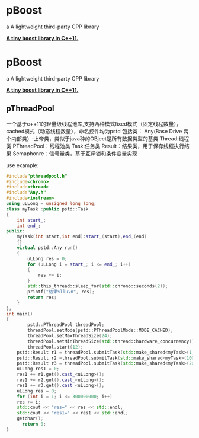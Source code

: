 # pBoost
a A lightweight third-party CPP library

**[A tiny boost library in C++11.](https://github.com/ppywj/pBoost)**


# pBoost
a A lightweight third-party CPP library

**[A tiny boost library in C++11.](https://github.com/ppywj/pBoost)**


## pThreadPool
一个基于c++11的轻量级线程池库,支持两种模式fixed模式（固定线程数量），cached模式（动态线程数量），命名控件均为pstd
包括类：
Any(Base Drive 两个内部类）:上帝类，类似于java种的OBject是所有数据类型的基类
Thread:线程类
PThreadPool：线程池类
Task:任务类
Result：结果类，用于保存线程执行结果
Semaphonre：信号量类，基于互斥锁和条件变量实现

use example:
```cpp
#include"pthreadpool.h"
#include<chrono>
#include<thread>
#include"Any.h"
#include<iostream>
using uLLong = unsigned long long;
class myTask :public pstd::Task
{
	int start_;
	int end_;
public:
	myTask(int start,int end):start_(start),end_(end)
	{}
	virtual pstd::Any run()
	{
		uLLong res = 0;
		for (uLLong i = start_; i <= end_; i++)
		{
			res += i;
		}
		std::this_thread::sleep_for(std::chrono::seconds(2));
		printf("结果%llu\n", res);
		return res;
	}
};
int main()
{
		pstd::PThreadPool threadPool;
		threadPool.setMode(pstd::PThreadPoolMode::MODE_CACHED);
		threadPool.setMaxThreadSize(24);
		threadPool.setMinThreadSize(std::thread::hardware_concurrency());
		threadPool.start(12);
    pstd::Result r1 = threadPool.submitTask(std::make_shared<myTask>(1, 100000000));
    pstd::Result r2 =threadPool.submitTask(std::make_shared<myTask>(100000001, 200000000));
    pstd::Result r3 = threadPool.submitTask(std::make_shared<myTask>(200000001, 300000000));
    uLLong res1 = 0;
    res1 += r1.get().cast_<uLLong>();
    res1 += r2.get().cast_<uLLong>();
    res1 += r3.get().cast_<uLLong>();
    uLLong res = 0;
    for (int i = 1; i <= 300000000; i++)
   	res += i;
    std::cout << "res=" << res << std::endl;
    std::cout << "res1=" << res1 << std::endl;
   	getchar();
	  return 0;
}
```

